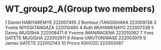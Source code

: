 # WT_group2_A(Group two members)
1	Daniel HABIYAREMYE	222007495
2	Bonheur ITANGISHAKA	222009138
3	Yvette NIYOGITANGAZA	222010460
4	Ruth MUHAWENAYO	222007339
5	Danny MUGISHA	222008471
6	Yvonne IMANIRAGENA	222010062
7	Yves GATETE MUGISHA	222002611
8	Aliane UMUTONIWASE	222003979
9	James GATETE	222002143
10 Prince IGIHOZO	222003087

